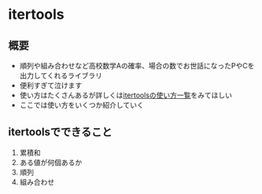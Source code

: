 # itertools
## 概要
- 順列や組み合わせなど高校数学Aの確率、場合の数でお世話になったPやCを出力してくれるライブラリ
- 便利すぎて泣けます
- 使い方はたくさんあるが詳しくは[itertoolsの使い方一覧](https://docs.python.org/ja/3/library/itertools.html)をみてほしい
- ここでは使い方をいくつか紹介していく
## itertoolsでできること
1. 累積和
2. ある値が何個あるか
3. 順列
4. 組み合わせ
